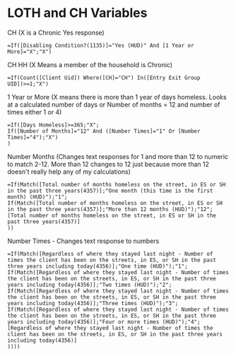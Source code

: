 # LOTH and CH Variables

CH (X is a Chronic Yes response)

```
=If([Disabling Condition?(1135)]="Yes (HUD)" And [1 Year or More]="X";"X")
```

CH HH (X Means a member of the household is Chronic)

```
=If(Count([Client Uid]) Where([CH]="CH") In([Entry Exit Group UID])>=1;"X")
```

1 Year or More (X means there is more than 1 year of days homeless. Looks at a calculated number of days or Number of months = 12 and number of times either 1 or 4)

```
=If([Days Homeless]>=365;"X";
If([Number of Months]="12" And ([Number Times]="1" Or [Number Times]="4");"X")
)
```

Number Months (Changes text responses for 1 and more than 12 to numeric to match 2-12. More than 12 changes to 12 just because more than 12 doesn't really help any of my calculations)

```
=If(Match([Total number of months homeless on the street, in ES or SH in the past three years(4357)];"One month (this time is the first month) (HUD)");"1";
If(Match([Total number of months homeless on the street, in ES or SH in the past three years(4357)];"More than 12 months (HUD)");"12";
[Total number of months homeless on the street, in ES or SH in the past three years(4357)]
))
```

Number Times - Changes text response to numbers

```
=If(Match([Regardless of where they stayed last night - Number of times the client has been on the streets, in ES, or SH in the past three years including today(4356)];"One time (HUD)");"1";
If(Match([Regardless of where they stayed last night - Number of times the client has been on the streets, in ES, or SH in the past three years including today(4356)];"Two times (HUD)");"2";
If(Match([Regardless of where they stayed last night - Number of times the client has been on the streets, in ES, or SH in the past three years including today(4356)];"Three times (HUD)");"3";
If(Match([Regardless of where they stayed last night - Number of times the client has been on the streets, in ES, or SH in the past three years including today(4356)];"Four or more times (HUD)");"4";
[Regardless of where they stayed last night - Number of times the client has been on the streets, in ES, or SH in the past three years including today(4356)]
))))
```
